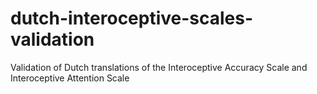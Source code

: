 # dutch-interoceptive-scales-validation
Validation of Dutch translations of the Interoceptive Accuracy Scale and Interoceptive Attention Scale
